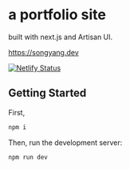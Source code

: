 # a portfolio site

built with next.js and Artisan UI.

<https://songyang.dev>

[![Netlify Status](https://api.netlify.com/api/v1/badges/052e328c-b49d-4f20-93fc-97b5e83da430/deploy-status)](https://app.netlify.com/projects/keesongyang/deploys)

## Getting Started

First,

```bash
npm i
```

Then, run the development server:

```bash
npm run dev
```
